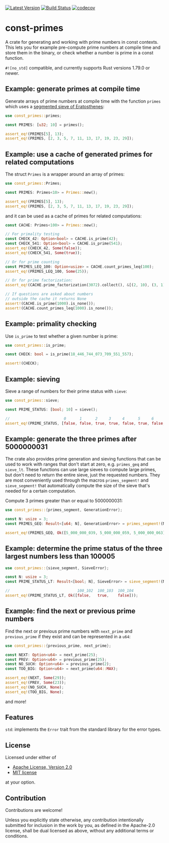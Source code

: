 [![Latest Version](https://img.shields.io/crates/v/const-primes.svg)](https://crates.io/crates/const-primes)
[![Build Status](https://github.com/JSorngard/const-primes/actions/workflows/rust.yml/badge.svg)](https://github.com/JSorngard/const-primes/actions/workflows/rust.yml)
[![codecov](https://codecov.io/gh/JSorngard/const-primes/graph/badge.svg?token=KXBSRZ71Q0)](https://codecov.io/gh/JSorngard/const-primes)

# const-primes

A crate for generating and working with prime numbers in const contexts.  
This lets you for example pre-compute prime numbers at compile time and store them in the binary,
or check whether a number is prime in a const function.

`#![no_std]` compatible, and currently supports Rust versions 1.79.0 or newer.

## Example: generate primes at compile time

Generate arrays of prime numbers at compile time with the function `primes` which uses a [segmented sieve of Eratosthenes](https://en.wikipedia.org/wiki/Sieve_of_Eratosthenes#Segmented_sieve):
```rust
use const_primes::primes;

const PRIMES: [u32; 10] = primes();

assert_eq!(PRIMES[5], 13);
assert_eq!(PRIMES, [2, 3, 5, 7, 11, 13, 17, 19, 23, 29]);
```

## Example: use a cache of generated primes for related computations

The struct `Primes` is a wrapper around an array of primes:
```rust
use const_primes::Primes;

const PRIMES: Primes<10> = Primes::new();

assert_eq!(PRIMES[5], 13);
assert_eq!(PRIMES, [2, 3, 5, 7, 11, 13, 17, 19, 23, 29]);
```
and it can be used as a cache of primes for related computations:
```rust
const CACHE: Primes<100> = Primes::new();

// For primality testing
const CHECK_42: Option<bool> = CACHE.is_prime(42);
const CHECK_541: Option<bool> = CACHE.is_prime(541);
assert_eq!(CHECK_42, Some(false));
assert_eq!(CHECK_541, Some(true));

// Or for prime counting
const PRIMES_LEQ_100: Option<usize> = CACHE.count_primes_leq(100);
assert_eq!(PRIMES_LEQ_100, Some(25));

// Or for prime factorization:
assert_eq!(CACHE.prime_factorization(3072).collect(), &[(2, 10), (3, 1)])

// If questions are asked about numbers
// outside the cache it returns None
assert!(CACHE.is_prime(1000).is_none());
assert!(CACHE.count_primes_leq(1000).is_none());
```

## Example: primality checking

Use `is_prime` to test whether a given number is prime:
```rust
use const_primes::is_prime;

const CHECK: bool = is_prime(18_446_744_073_709_551_557);

assert!(CHECK);
```

## Example: sieving

Sieve a range of numbers for their prime status with `sieve`:
```rust
use const_primes::sieve;

const PRIME_STATUS: [bool; 10] = sieve();

//                        0      1      2     3     4      5     6      7     8      9
assert_eq!(PRIME_STATUS, [false, false, true, true, false, true, false, true, false, false]);
```  

## Example: generate the three primes after 5000000031

The crate also provides prime generation and sieving functions that can be used to work with ranges that don't start at zero, e.g. `primes_geq` and `sieve_lt`. These functions can use large sieves to compute large primes, but don't need to return the entire sieve, just the requested numbers.
They are most conveniently used through the macros `primes_segment!` and `sieve_segment!` that automatically compute the size of the sieve that's needed for a certain computation.

Compute 3 primes greater than or equal to 5000000031:
```rust
use const_primes::{primes_segment, GenerationError};

const N: usize = 3;
const PRIMES_GEQ: Result<[u64; N], GenerationError> = primes_segment!(N; >= 5_000_000_031);

assert_eq!(PRIMES_GEQ, Ok([5_000_000_039, 5_000_000_059, 5_000_000_063]));
```

## Example: determine the prime status of the three largest numbers less than 100005

```rust
use const_primes::{sieve_segment, SieveError};

const N: usize = 3;
const PRIME_STATUS_LT: Result<[bool; N], SieveError> = sieve_segment!(N; < 100_005);

//                              100_102  100_103  100_104
assert_eq!(PRIME_STATUS_LT, Ok([false,   true,    false]));
```

## Example: find the next or previous prime numbers

Find the next or previous prime numbers with `next_prime` and `previous_prime` if they exist and can be represented in a `u64`:
```rust
use const_primes::{previous_prime, next_prime};

const NEXT: Option<u64> = next_prime(25);
const PREV: Option<u64> = previous_prime(25);
const NO_SUCH: Option<u64> = previous_prime(2);
const TOO_BIG: Option<u64> = next_prime(u64::MAX);

assert_eq!(NEXT, Some(29));
assert_eq!(PREV, Some(23));
assert_eq!(NO_SUCH, None);
assert_eq!(TOO_BIG, None);
```
and more!

## Features

`std`: implements the `Error` trait from the standard library for the error types.

## License

Licensed under either of

 * [Apache License, Version 2.0](http://www.apache.org/licenses/LICENSE-2.0)
 * [MIT license](http://opensource.org/licenses/MIT)

at your option.

## Contribution

Contributions are welcome!

Unless you explicitly state otherwise, any contribution intentionally submitted
for inclusion in the work by you, as defined in the Apache-2.0 license, shall be
dual licensed as above, without any additional terms or conditions.
